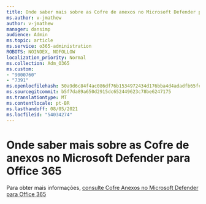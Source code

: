 ```yaml
---
title: Onde saber mais sobre as Cofre de anexos no Microsoft Defender para Office 365
ms.author: v-jmathew
author: v-jmathew
manager: dansimp
audience: Admin
ms.topic: article
ms.service: o365-administration
ROBOTS: NOINDEX, NOFOLLOW
localization_priority: Normal
ms.collection: Adm_O365
ms.custom:
- "9000760"
- "7391"
ms.openlocfilehash: 50a9d6c84f4ac086df76b1534972434d176bba4d4adadfb65fc2ca97da028c0b
ms.sourcegitcommit: b5f7da89a650d2915dc652449623c78be6247175
ms.translationtype: MT
ms.contentlocale: pt-BR
ms.lasthandoff: 08/05/2021
ms.locfileid: "54034274"
---
```

# <a name="where-to-learn-more-about-safe-attachment-policies-in-microsoft-defender-for-office-365"></a>Onde saber mais sobre as Cofre de anexos no Microsoft Defender para Office 365

Para obter mais informações, [consulte Cofre Anexos no Microsoft Defender para Office 365](https://go.microsoft.com/fwlink/?linkid=2092213)
